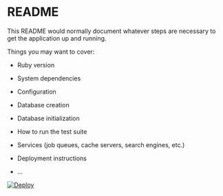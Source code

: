 # README

This README would normally document whatever steps are necessary to get the
application up and running.

Things you may want to cover:

* Ruby version

* System dependencies

* Configuration

* Database creation

* Database initialization

* How to run the test suite

* Services (job queues, cache servers, search engines, etc.)

* Deployment instructions

* ...

[![Deploy](https://www.herokucdn.com/deploy/button.svg)](https://heroku.com/deploy?template=https://github.com/jynti/spree_demo_app)
